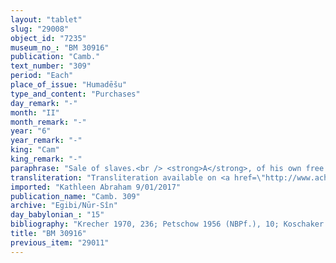 ```yaml
---
layout: "tablet"
slug: "29008"
object_id: "7235"
museum_no_: "BM 30916"
publication: "Camb."
text_number: "309"
period: "Each"
place_of_issue: "Humadēšu"
type_and_content: "Purchases"
day_remark: "-"
month: "II"
month_remark: "-"
year: "6"
year_remark: "-"
king: "Cam"
king_remark: "-"
paraphrase: "Sale of slaves.<br /> <strong>A</strong>, of his own free will, sells his female slaves <strong><sup>f</sup>C<sub>1</sub></strong>, <strong><sup>f</sup>C<sub>2</sub></strong>, and <strong><sup>f</sup>C<sub>3</sub></strong> to <strong>B</strong> for a total price amounting to 2 2/3 minas of silver. One of the slaves, <strong><sup>f</sup>C<sub>3</sub></strong>, is an unweaned infant (<em>ēniqu</em>) and <strong><sup>f</sup>C<sub>2</sub></strong>&rsquo;s daughter. <strong>A </strong>guarantees against (suits brought by) a person acting unlawfully (<em>sēh&ucirc;</em>) or a person claiming (<em>pāqirānu</em>) that these female slaves are free persons (<em>mār ban&ecirc;</em>). The seller acknowledges that he has received (<em>eṭēru</em>) the total purchase price from <strong>B</strong>. Names of 3 witnesses and the scribe.<br /> &nbsp;<br /> <strong>A</strong> = Habaṣīru/Niqūdu; <strong>B</strong> = Itti-Marduk-balāṭu/Nab&ucirc;-ahhē-iddin//Egibi; <strong><sup>f</sup>C<sub>1</sub></strong> = <sup>f</sup>Miṣatu; <strong><sup>f</sup>C<sub>2</sub></strong> = <sup>f</sup>Nanāya-bēlu-uṣur; <strong><sup>f</sup>C<sub>3</sub></strong> = <sup>f</sup>&Scaron;ēpit-Ninlil-aṣbat"
transliteration: "Transliteration available on <a href=\"http://www.achemenet.com/fr/item/?/sources-textuelles/textes-par-langues-et-ecritures/babylonien/archives-egibi/1680690\" target=\"_blank\">Achemenet</a>"
imported: "Kathleen Abraham 9/01/2017"
publication_name: "Camb. 309"
archive: "Egibi/Nūr-Sîn"
day_babylonian_: "15"
bibliography: "Krecher 1970, 236; Petschow 1956 (NBPf.), 10; Koschaker 1911, 257; Kohler and Peiser, BRL 2 (1891), 39ff."
title: "BM 30916"
previous_item: "29011"
---
```

